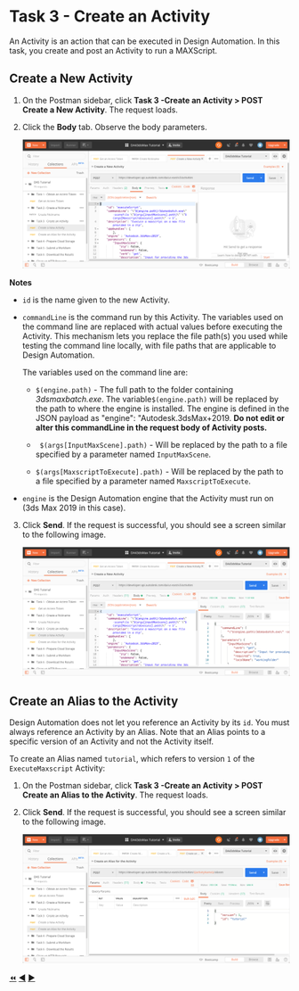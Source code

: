 # Task 3 - Create an Activity

An Activity is an action that can be executed in Design Automation. In this task, you create and post an Activity to run a MAXScript.

## Create a New Activity

1. On the Postman sidebar, click **Task 3 -Create an Activity > POST Create a New Activity**. The request loads.

2. Click the **Body** tab. Observe the body parameters.

    ![Body tab of Create Activity](../images/task3-create_activity.png "Body tab of Create Activity")

**Notes**
 - `id` is the name given to the new Activity. 
 - `commandLine` is the command run by this Activity. The variables used on the command line are replaced with actual values before executing the Activity. This mechanism lets you replace the file path(s) you used while testing the command line locally, with file paths that are applicable to Design Automation.

    The variables used on the command line are:

    - `$(engine.path)` - The full path to the folder containing *3dsmaxbatch.exe*. The variable``$(engine.path)`` will be replaced by the path to where the engine is installed. The engine is defined in the JSON payload as "engine": "Autodesk.3dsMax+2019. **Do not edit or alter this commandLine in the request body of Activity posts.** 

    - ` $(args[InputMaxScene].path)` - Will be replaced by the path to a file specified by a parameter named `InputMaxScene`.

    -  `$(args[MaxscriptToExecute].path)` - Will be replaced by the path to a file specified by a parameter named `MaxscriptToExecute`.

- `engine` is the Design Automation engine that the Activity must run on (3ds Max 2019 in this case).

3. Click **Send**. If the request is successful, you should see a screen similar to the following image.

    ![Successful creation of an Activity](../images/task3-activity_create_success.png "Successful creation of an Activity")

## Create an Alias to the Activity

Design Automation does not let you reference an Activity by its `id`. You must always reference an Activity by an Alias. Note that an Alias points to a specific version of an Activity and not the Activity itself.

To create an Alias named `tutorial`, which refers to version `1` of the `ExecuteMaxscript` Activity:

1. On the Postman sidebar, click **Task 3 -Create an Activity > POST Create an Alias to the Activity**. The request loads.

2. Click **Send**. If the request is successful, you should see a screen similar to the following image.

    ![Successful creation of Alias](../images/task3-activity_alias_create_success.png "Successful creation of Alias")

[:rewind:](../readme.md "readme.md") [:arrow_backward:](task-2.md "Previous task") [:arrow_forward:](task-4.md "Next task")
